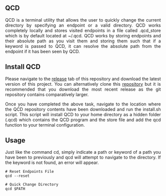 ## QCD

<p align="justify">
QCD is a terminal utility that allows the user to quickly change the current directory by specifying an endpoint or a valid directory. QCD works completely locally and stores visited endpoints in a file called .qcd_store which is by default located at ~/.qcd. QCD works by storing endpoints and their absolute path as you visit them and storing them such that if a keyword is passed to QCD, it can resolve the absolute path from the endpoint if it has been seen by QCD.
</p>

## Install QCD

<p align="justify">
Please navigate to the <a href="https://github.com/nalinahuja22/qcd/releases">release</a> tab of this repository and download the latest version of this project. You can alternatively clone this <a href="https://github.com/nalinahuja22/qcd">repository</a> but it is recommended that you download the most recent release as the git repository contains comparatively larger.
</p>

<p align="justify">
Once you have completed the above task, navigate to the location where the QCD repository contents have been downloaded and run the install.sh script. This script will install QCD to your home directory as a hidden folder (.qcd) which contains the QCD program and the store file and add the qcd function to your terminal configuration.
</p>

## Usage

<p align="justify">
Just like the command cd, simply indicate a path or keyword of a path you have been to previously and qcd will attempt to navigate to the directory. If the keyword is not found, an error will appear.
</p>

```
# Reset Endpoints File
qcd --reset

# Quick Change Directory
qcd $PATH
```
